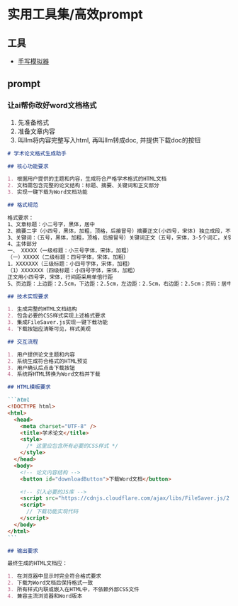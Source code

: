# 实用工具集/高效prompt

## 工具

- [手写模拟器](https://www.autohanding.com/)

## prompt

### 让ai帮你改好word文档格式

1. 先准备格式
2. 准备文章内容
3. 叫llm将内容完整写入html, 再叫llm转成doc, 并提供下载doc的按钮

````markdown
# 学术论文格式生成助手

## 核心功能要求

1. 根据用户提供的主题和内容，生成符合严格学术格式的HTML文档
2. 文档需包含完整的论文结构：标题、摘要、关键词和正文部分
3. 实现一键下载为Word文档功能

## 格式规范

格式要求：  
1、文章标题：小二号字，黑体，居中  
2、摘要二字（小四号，黑体，加粗，顶格，后接冒号）摘要正文(小四号，宋体) 独立成段，不分段，首行不缩进。  
3、关键词：（五号，黑体，加粗，顶格，后接冒号）关键词正文（五号，宋体，3-5个词汇，关键词间分号隔开）  
4、主体部分  
一、 XXXXX（一级标题：小三号字体，宋体，加粗）  
（一）XXXXX（二级标题：四号字体，宋体，加粗）  
1．XXXXXXX（三级标题：小四号字体，宋体，加粗）  
（1）XXXXXXX（四级标题：小四号字体，宋体，加粗）  
正文用小四号字，宋体，行间距采用单倍行距  
5、页边距：上边距：2.5cm，下边距：2.5cm，左边距：2.5cm，右边距：2.5cm；页码：居中。

## 技术实现要求

1. 生成完整的HTML文档结构
2. 包含必要的CSS样式实现上述格式要求
3. 集成FileSaver.js实现一键下载功能
4. 下载按钮应清晰可见，样式美观

## 交互流程

1. 用户提供论文主题和内容
2. 系统生成符合格式的HTML预览
3. 用户确认后点击下载按钮
4. 系统将HTML转换为Word文档并下载

## HTML模板要求

```html
<!DOCTYPE html>
<html>
  <head>
    <meta charset="UTF-8" />
    <title>学术论文</title>
    <style>
      /* 这里应包含所有必要的CSS样式 */
    </style>
  </head>
  <body>
    <!-- 论文内容结构 -->
    <button id="downloadButton">下载Word文档</button>

    <!-- 引入必要的JS库 -->
    <script src="https://cdnjs.cloudflare.com/ajax/libs/FileSaver.js/2.0.5/FileSaver.min.js"></script>
    <script>
      // 下载功能实现代码
    </script>
  </body>
</html>
```

## 输出要求

最终生成的HTML文档应：

1. 在浏览器中显示时完全符合格式要求
2. 下载为Word文档后保持格式一致
3. 所有样式内联或嵌入在HTML中，不依赖外部CSS文件
4. 兼容主流浏览器和Word版本
````
